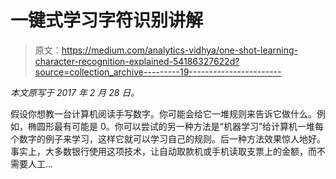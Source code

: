 # 一键式学习字符识别讲解

> 原文：<https://medium.com/analytics-vidhya/one-shot-learning-character-recognition-explained-54186327622d?source=collection_archive---------19----------------------->

*本文原写于 2017 年 2 月 28 日。*

假设你想教一台计算机阅读手写数字。你可能会给它一堆规则来告诉它做什么。例如，椭圆形最有可能是 0。你可以尝试的另一种方法是“机器学习”给计算机一堆每个数字的例子来学习，这样它就可以学习自己的规则。后一种方法效果惊人地好。事实上，大多数银行使用这项技术，让自动取款机或手机读取支票上的金额，而不需要人工…